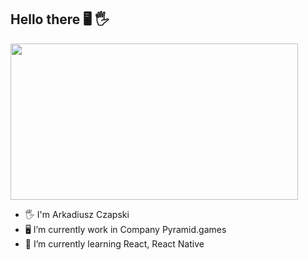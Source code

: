 ## Hello there 🖥️ 🖐️

<img src='https://i2.wp.com/allhtaccess.info/wp-content/uploads/2018/03/programming.gif?fit=1281%2C716&ssl=1' width='460"' height='250"'>


- 🖐️ I'm Arkadiusz Czapski
- 🖥️ I’m currently work in Company Pyramid.games
- 🌱 I’m currently learning React, React Native

